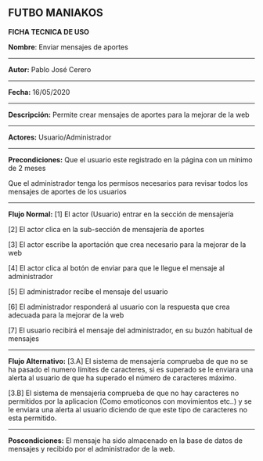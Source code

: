 ﻿FUTBO MANIAKOS
-----------------------------------------------------------






**FICHA TECNICA DE USO**

**Nombre**: Enviar mensajes de aportes

_______________________________________________________________

­**Autor:** Pablo José Cerero

_______________________________________________________________

**Fecha:** 16/05/2020

_______________________________________________________________

**Descripción:** Permite crear mensajes de aportes para la mejorar de la web

_______________________________________________________________

**Actores:** Usuario/Administrador

_______________________________________________________________

**Precondiciones:** Que el usuario este registrado en la página con un mínimo de 2 meses

Que el administrador tenga los permisos necesarios para revisar todos los mensajes de aportes de los usuarios

_____________________________________________________________________________

**Flujo Normal:** [1] El actor (Usuario) entrar en la sección de mensajería

[2] El actor clica en la sub-sección de mensajería de aportes

[3] El actor escribe la aportación que crea necesario para la mejorar de la web

[4] El actor clica al botón de enviar para que le llegue el mensaje al administrador

[5] El administrador recibe el mensaje del usuario

[6] El administrador responderá al usuario con la respuesta que crea adecuada para la mejorar de la web

[7] El usuario recibirá el mensaje del administrador, en su buzón habitual de mensajes

_____________________________________________________________________________

**Flujo Alternativo:** [3.A] El sistema de mensajería comprueba de que no se ha pasado el numero límites de caracteres, si es superado se le enviara una alerta al usuario de que ha superado el número de caracteres máximo.

[3.B] El sistema de mensajeria comprueba de que no hay caracteres no permitidos por la aplicacion (Como emoticonos con movimientos etc..) y se le enviara una alerta al usuario diciendo de que este tipo de caracteres no esta permitido.

______________________________________________________________________________

**Poscondiciones:** El mensaje ha sido almacenado en la base de datos de mensajes y recibido  por el administrador de la web.
